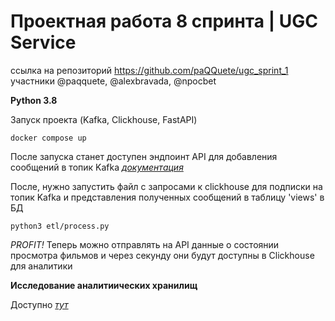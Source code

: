 # Проектная работа 8 спринта | UGC Service

ссылка на репозиторий https://github.com/paQQuete/ugc_sprint_1
участники @paqquete, @alexbravada, @npocbet

**Python 3.8**

Запуск проекта (Kafka, Clickhouse, FastAPI)
```shell
docker compose up
```

После запуска станет доступен эндпоинт API для добавления сообщений в топик Kafka
*[документация](http://127.0.0.1:8000/api/openapi)*
 
 
После, нужно запустить файл с запросами к clickhouse для подписки на топик Kafka и представления полученных сообщений в таблицу 'views' в БД 
```shell
python3 etl/process.py
```

*PROFIT!* Теперь можно отправлять на API данные о состоянии просмотра фильмов и через секунду они будут доступны в Clickhouse для аналитики

**Исследование аналитиических хранилищ**

Доступно  *[тут](https://github.com/paQQuete/ugc_sprint_1/blob/main/db_research/RESEARCH.md)*
